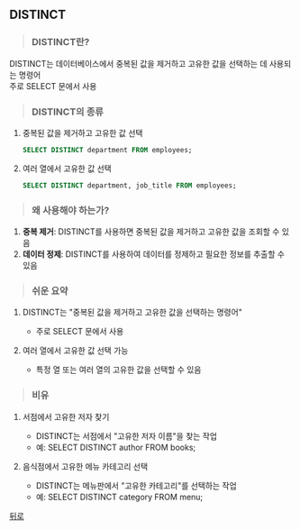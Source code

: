 ## DISTINCT
> ### DISTINCT란?
DISTINCT는 데이터베이스에서 중복된 값을 제거하고 고유한 값을 선택하는 데 사용되는 명령어</br>
주로 SELECT 문에서 사용

> ### DISTINCT의 종류
1. 중복된 값을 제거하고 고유한 값 선택
    ```sql
    SELECT DISTINCT department FROM employees;
    ```

2. 여러 열에서 고유한 값 선택
    ```sql
    SELECT DISTINCT department, job_title FROM employees;
    ```

> ### 왜 사용해야 하는가?
1. **중복 제거**: DISTINCT를 사용하면 중복된 값을 제거하고 고유한 값을 조회할 수 있음
2. **데이터 정제**: DISTINCT를 사용하여 데이터를 정제하고 필요한 정보를 추출할 수 있음

> ### 쉬운 요약
1. DISTINCT는 "중복된 값을 제거하고 고유한 값을 선택하는 명령어"
    - 주로 SELECT 문에서 사용

2. 여러 열에서 고유한 값 선택 가능
    - 특정 열 또는 여러 열의 고유한 값을 선택할 수 있음

> ### 비유
1. 서점에서 고유한 저자 찾기
    - DISTINCT는 서점에서 "고유한 저자 이름"을 찾는 작업
    - 예: SELECT DISTINCT author FROM books;

2. 음식점에서 고유한 메뉴 카테고리 선택
    - DISTINCT는 메뉴판에서 "고유한 카테고리"를 선택하는 작업
    - 예: SELECT DISTINCT category FROM menu;

[뒤로](mysql.md)
